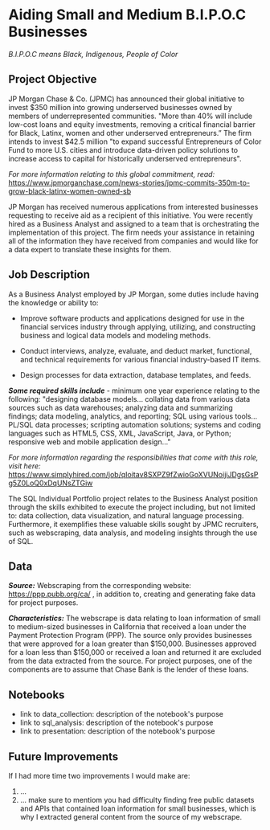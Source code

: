 # Aiding Small and Medium B.I.P.O.C Businesses
*B.I.P.O.C means Black, Indigenous, People of Color*

## Project Objective
JP Morgan Chase & Co. (JPMC) has announced their global initiative to invest $350 million into growing underserved businesses owned by members of underrepresented communities. "More than 40% will include low-cost loans and equity investments, removing a critical financial barrier for Black, Latinx, women and other underserved entrepreneurs.” The firm intends to invest $42.5 million "to expand successful Entrepreneurs of Color Fund to more U.S. cities and introduce data-driven policy solutions to increase access to capital for historically underserved entrepreneurs".

*For more information relating to this global commitment, read:*
https://www.jpmorganchase.com/news-stories/jpmc-commits-350m-to-grow-black-latinx-women-owned-sb

JP Morgan has received numerous applications from interested businesses requesting to receive aid as a recipient of this initiative. You were recently hired as a Business Analyst and assigned to a team that is orchestrating the implementation of this project. The firm needs your assistance in retaining all of the information they have received from companies and would like for a data expert to translate these insights for them.


## Job Description
As a Business Analyst employed by JP Morgan, some duties include having the knowledge or ability to:

- Improve software products and applications designed for use in the financial services industry through applying, utilizing, and constructing business and logical data models and modeling methods. 

- Conduct interviews, analyze, evaluate, and deduct market, functional, and technical requirements for various financial industry-based IT items.

- Design processes for data extraction, database templates, and feeds.

__*Some required skills include*__ - 
minimum one year experience relating to the following: "designing database models... collating data from various data sources such as data warehouses; analyzing data and summarizing findings; data modeling, analytics, and reporting; SQL using various tools... PL/SQL data processes; scripting automation solutions; systems and coding languages such as HTML5, CSS, XML, JavaScript, Java, or Python; responsive web and mobile application design..."

*For more information regarding the responsibilities that come with this role, visit here:* https://www.simplyhired.com/job/qIoitav8SXPZ9fZwioGoXVUNoijiJDgsGsPg5Z0LoQ0xDqUNsZTGiw

The SQL Individual Portfolio project relates to the Business Analyst position through the skills exhibited to execute the project including, but not limited to: data collection, data visualization, and natural language processing. Furthermore, it exemplifies these valuable skills sought by JPMC recruiters, such as webscraping, data analysis, and modeling insights through the use of SQL.


## Data
__*Source:*__ Webscraping from the corresponding website: https://ppp.pubb.org/ca/ , in addition to, creating and generating fake data for project purposes.

__*Characteristics:*__ The webscrape is data relating to loan information of small to medium-sized businesses in California that received a loan under the Payment Protection Program (PPP). The source only provides businesses that were approved for a loan greater than $150,000. Businesses approved for a loan less than $150,000 or received a loan and returned it are excluded from the data extracted from the source. For project purposes, one of the components are to assume that Chase Bank is the lender of these loans.


## Notebooks
- link to data_collection: description of the notebook's purpose
- link to sql_analysis: description of the notebook's purpose
- link to presentation: description of the notebook's purpose

## Future Improvements
If I had more time two improvements I would make are:
1) ...
2) ...
make sure to mentiom you had difficulty finding free public datasets and APIs that contained loan information for small businesses, which is why I extracted general content from the source of my webscrape.
